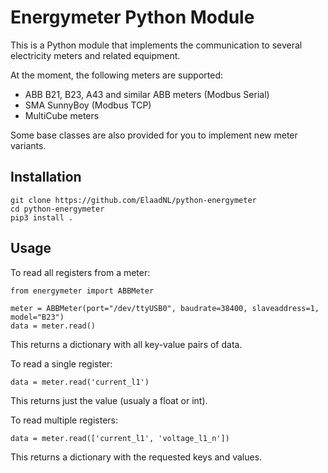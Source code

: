 # Energymeter Python Module

This is a Python module that implements the communication to several electricity meters and related equipment.

At the moment, the following meters are supported:

* ABB B21, B23, A43 and similar ABB meters (Modbus Serial)
* SMA SunnyBoy (Modbus TCP)
* MultiCube meters

Some base classes are also provided for you to implement new meter variants.

## Installation

```
git clone https://github.com/ElaadNL/python-energymeter
cd python-energymeter
pip3 install .
```

## Usage

To read all registers from a meter:

```
from energymeter import ABBMeter

meter = ABBMeter(port="/dev/ttyUSB0", baudrate=38400, slaveaddress=1, model="B23")
data = meter.read()
```

This returns a dictionary with all key-value pairs of data.

To read a single register:

```
data = meter.read('current_l1')
```

This returns just the value (usualy a float or int).

To read multiple registers:

```
data = meter.read(['current_l1', 'voltage_l1_n'])
```

This returns a dictionary with the requested keys and values.
